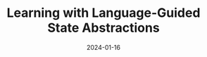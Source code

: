 ---
title: Learning with Language-Guided State Abstractions
external_link: https://arxiv.org/pdf/2402.18759.pdf
authors:
- <span style="color:white">Andi Peng</span>
- Ilia Sucholutsky
- Belinda Z. Li
- Theodore R. Sumers
- Thomas L. Griffiths
- Jacob Andreas
- Julie A. Shah
date: "2024-01-16"
doi: ""

# Schedule page publish date (NOT publication's date).
publishDate: "2017-01-01T00:00:00Z"

# Publication type.
# Legend: 0 = Uncategorized; 1 = Conference paper; 2 = Workshop paper; 3 = Journal article;
# 4 = Preprint / Working Paper; 5 = Technical Report; 6 = Book; 7 = Book section;
# 8 = Thesis; 9 = Patent
publication_types: ["1","2"]

# Publication name and optional abbreviated publication name.
publication:
publication_short:

abstract: 

# Summary. An optional shortened abstract.
summary: ICLR 2024 <br> RSS Workshop on Social Intelligence in Humans and Robots, 2023 <span style="color:orange">(oral)</span>

tags:
#- Source Themes
- Conference
- Workshop
featured: false

links:
- name: "Project Site"
  url: https://andipeng.com/state-abstractions/
- name: "MIT News"
  url: https://news.mit.edu/2024/natural-language-boosts-llm-performance-coding-planning-robotics-0501
url_pdf: https://arxiv.org/pdf/2402.18759.pdf
url_code: ''
url_dataset: ''
url_poster: ''
url_project: ''
url_slides: ''
url_source: ''
url_video: ''

# Featured image
# To use, add an image named `featured.jpg/png` to your page's folder. 
image:
  caption: ""
  focal_point: ""
  preview_only: false

# Associated Projects (optional).
#   Associate this publication with one or more of your projects.
#   Simply enter your project's folder or file name without extension.
#   E.g. `internal-project` references `content/project/internal-project/index.md`.
#   Otherwise, set `projects: []`.
projects: []

# Slides (optional).
#   Associate this publication with Markdown slides.
#   Simply enter your slide deck's filename without extension.
#   E.g. `slides: "example"` references `content/slides/example/index.md`.
#   Otherwise, set `slides: ""`.
slides: ""
---
